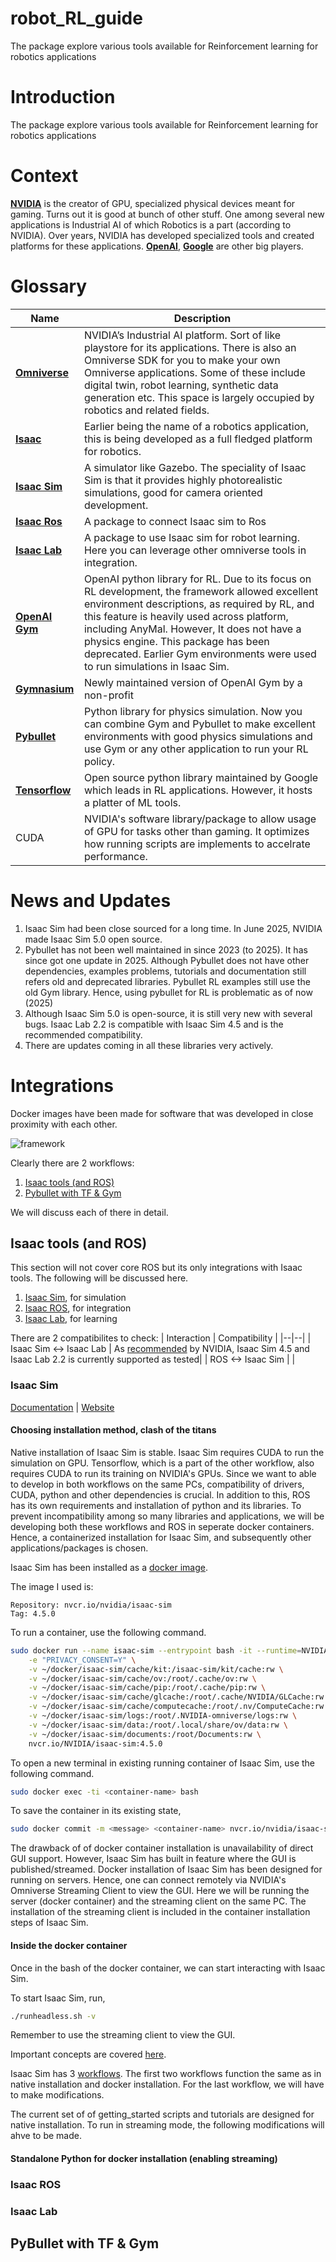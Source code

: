 # robot_RL_guide

The package explore various tools available for Reinforcement learning for robotics applications

# Introduction
The package explore various tools available for Reinforcement learning for robotics applications

# Context

**[NVIDIA](https://nvidia.com)** is the creator of GPU, specialized physical devices meant for gaming. Turns out it is good at bunch of other stuff. One among several new applications is Industrial AI of which Robotics is a part (according to NVIDIA). Over years, NVIDIA has developed specialized tools and created platforms for these applications. **[OpenAI](https://openai.com)**, **[Google](https://ai.google.com)** are other big players.

# Glossary

| Name | Description |
|--|--|
|**[Omniverse](https://www.nvidia.com/en-in/omniverse/)**| NVIDIA’s Industrial AI platform. Sort of like playstore for its applications. There is also an Omniverse SDK for you to make your own Omniverse applications. Some of these include digital twin, robot learning, synthetic data generation etc. This space is largely occupied by robotics and related fields.|
|**[Isaac](https://developer.nvidia.com/isaac/)**| Earlier being the name of a robotics application, this is being developed as a full fledged platform for robotics.|
|**[Isaac Sim](https://developer.nvidia.com/isaac/sim)**| A simulator like Gazebo. The speciality of Isaac Sim is that it provides highly photorealistic simulations, good for camera oriented development.|
|**[Isaac Ros](https://developer.nvidia.com/isaac/ros)**| A package to connect Isaac sim to Ros|
|**[Isaac Lab](https://developer.nvidia.com/isaac/lab)**| A package to use Isaac sim for robot learning. Here you can leverage other omniverse tools in integration.|
|**[OpenAI Gym](https://www.gymlibrary.dev/)**| OpenAI python library for RL. Due to its focus on RL development, the framework allowed excellent environment descriptions, as required by RL, and this feature is heavily used across platform, including AnyMal. However, It does not have a physics engine. This  package has been deprecated. Earlier Gym environments were used to run simulations in Isaac Sim.|
|**[Gymnasium](https://gymnasium.farama.org/index.html)**| Newly maintained version of OpenAI Gym by a non-profit|
|**[Pybullet](https://pybullet.org)**| Python library for physics simulation. Now you can combine Gym and Pybullet to make excellent environments with good physics simulations and use Gym or any other application to run your RL policy.|
|**[Tensorflow](https://tensorflow.org)**| Open source python library maintained by Google which leads in RL applications. However, it hosts a platter of ML tools.|
|CUDA| NVIDIA's software library/package to allow usage of GPU for tasks other than gaming. It optimizes how running scripts are implements to accelrate performance. |

# News and Updates

1. Isaac Sim had been close sourced for a long time. In June 2025, NVIDIA made Isaac Sim 5.0 open source.
2. Pybullet has not been well maintained in since 2023 (to 2025). It has since got one update in 2025. Although Pybullet does not have other dependencies, examples problems, tutorials and documentation still refers old and deprecated libraries. Pybullet RL examples still use the old Gym library. Hence, using pybullet for RL is problematic as of now (2025)
3. Although Isaac Sim 5.0 is open-source, it is still very new with several bugs. Isaac Lab 2.2 is compatible with Isaac Sim 4.5 and is the recommended compatibility.
4. There are updates coming in all these libraries very actively.

# Integrations

Docker images have been made for software that was developed in close proximity with each other.

![framework](./images/framework.png)

Clearly there are 2 workflows:
1. [Isaac tools (and ROS)](#isaac-tools-and-ros)
2. [Pybullet with TF & Gym](#pybullet-with-tf--gym)

We will discuss each of there in detail.

## Isaac tools (and ROS)

This section will not cover core ROS but its only integrations with Isaac tools. The following will be discussed here.
1. [Isaac Sim](#isaac-sim), for simulation
2. [Isaac ROS](#isaac-ros), for integration
3. [Isaac Lab](#isaac-lab), for learning

There are 2 compatibilites to check: 
| Interaction | Compatibility |
|--|--|
| Isaac Sim <-> Isaac Lab | As [recommended](https://isaac-sim.github.io/IsaacLab/main/source/setup/installation/index.html#local-installation) by NVIDIA, Isaac Sim 4.5 and Isaac Lab 2.2 is currently supported as tested|
| ROS <-> Isaac Sim | | 

### Isaac Sim

[Documentation](https://isaac-sim.github.io/IsaacLab/main/index.html) | [Website](https://developer.nvidia.com/isaac/sim)

#### Choosing installation method, clash of the titans
Native installation of Isaac Sim is stable. Isaac Sim requires CUDA to run the simulation on GPU. Tensorflow, which is a part of the other workflow, also requires CUDA to run its training on NVIDIA's GPUs. Since we want to able to develop in both workflows on the same PCs, compatibility of drivers, CUDA, python and other dependencies is crucial. In addition to this, ROS has its own requirements and installation of python and its libraries. To prevent incompatibility among so many libraries and applications, we will be developing both these workflows and ROS in seperate docker containers. Hence, a containerized installation for Isaac Sim, and subsequently other applications/packages is chosen.

Isaac Sim has been installed as a [docker image](https://docs.isaacsim.omniverse.nvidia.com/4.5.0/installation/install_container.html). 

The image I used is:

    Repository: nvcr.io/nvidia/isaac-sim
    Tag: 4.5.0

To run a container, use the following command.
```bash
sudo docker run --name isaac-sim --entrypoint bash -it --runtime=NVIDIA --gpus all -e "ACCEPT_EULA=Y" --rm --network=host \
    -e "PRIVACY_CONSENT=Y" \
    -v ~/docker/isaac-sim/cache/kit:/isaac-sim/kit/cache:rw \
    -v ~/docker/isaac-sim/cache/ov:/root/.cache/ov:rw \
    -v ~/docker/isaac-sim/cache/pip:/root/.cache/pip:rw \
    -v ~/docker/isaac-sim/cache/glcache:/root/.cache/NVIDIA/GLCache:rw \
    -v ~/docker/isaac-sim/cache/computecache:/root/.nv/ComputeCache:rw \
    -v ~/docker/isaac-sim/logs:/root/.NVIDIA-omniverse/logs:rw \
    -v ~/docker/isaac-sim/data:/root/.local/share/ov/data:rw \
    -v ~/docker/isaac-sim/documents:/root/Documents:rw \
    nvcr.io/NVIDIA/isaac-sim:4.5.0
```
To open a new terminal in existing running container of Isaac Sim, use the following command.
```bash
sudo docker exec -ti <container-name> bash
```

To save the container in its existing state,
```bash
sudo docker commit -m <message> <container-name> nvcr.io/nvidia/isaac-sim:<new/old-tag>
```

The drawback of of docker container installation is unavailability of direct GUI support. However, Isaac Sim has built in feature where the GUI is published/streamed. Docker installation of Isaac Sim has been designed for running on servers. Hence, one can connect remotely via NVIDIA's Omniverse Streaming Client to view the GUI. Here we will be running the server (docker container) and the streaming client on the same PC. The installation of the streaming client is included in the container installation steps of Isaac Sim.

#### Inside the docker container

Once in the bash of the docker container, we can start interacting with Isaac Sim. 

To start Isaac Sim, run,
```bash
./runheadless.sh -v
```
Remember to use the streaming client to view the GUI.

Important concepts are covered [here](https://docs.isaacsim.omniverse.nvidia.com/4.5.0/introduction/quickstart_index.html).

Isaac Sim has 3 [workflows](https://docs.isaacsim.omniverse.nvidia.com/4.5.0/introduction/workflows.html). The first two workflows function the same as in native installation and docker installation. For the last workflow, we will have to make modifications.

The current set of of getting_started scripts and tutorials are designed for native installation. To run in streaming mode, the following modifications will ahve to be made.

#### Standalone Python for docker installation (enabling streaming)




### Isaac ROS

### Isaac Lab


## PyBullet with TF & Gym



